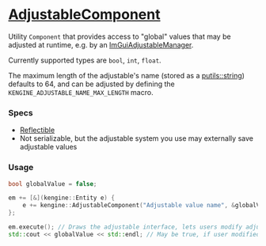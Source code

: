 # [AdjustableComponent](AdjustableComponent.hpp)

Utility `Component` that provides access to "global" values that may be adjusted at runtime, e.g. by an [ImGuiAdjustableManager](../gameobjects/ImGuiAdjustableManager.md).

Currently supported types are `bool`, `int`, `float`.

The maximum length of the adjustable's name (stored as a [putils::string](https://github.com/phiste/putils/blob/master/string.hpp)) defaults to 64, and can be adjusted by defining the `KENGINE_ADJUSTABLE_NAME_MAX_LENGTH` macro.

### Specs

* [Reflectible](https://github.com/phiste/putils/blob/master/reflection/Reflectible.md)
* Not serializable, but the adjustable system you use may externally save adjustable values

### Usage

```c++
bool globalValue = false;

em += [&](kengine::Entity e) {
    e += kengine::AdjustableComponent("Adjustable value name", &globalValue);
};

em.execute(); // Draws the adjustable interface, lets users modify adjustable
std::cout << globalValue << std::endl; // May be true, if user modified it
```
